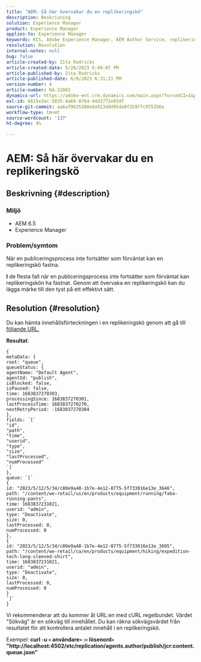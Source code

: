 ```yaml
---
title: "AEM: Så här övervakar du en replikeringskö"
description: Beskrivning
solution: Experience Manager
product: Experience Manager
applies-to: Experience Manager
keywords: KCS, Adobe Experience Manager, AEM Author Service, replikering
resolution: Resolution
internal-notes: null
bug: false
article-created-by: Zita Rodricks
article-created-date: 5/26/2023 6:49:07 PM
article-published-by: Zita Rodricks
article-published-date: 6/8/2023 6:31:21 PM
version-number: 4
article-number: KA-22082
dynamics-url: https://adobe-ent.crm.dynamics.com/main.aspx?forceUCI=1&pagetype=entityrecord&etn=knowledgearticle&id=4a6f6bf9-f5fb-ed11-8849-6045bd0063aa
exl-id: 6615e3ac-5835-4a66-8764-d4d3772e93df
source-git-commit: aa6a79635380eda913ddd95da0f2b97fc975356e
workflow-type: tm+mt
source-wordcount: '137'
ht-degree: 4%

---
```


# AEM: Så här övervakar du en replikeringskö

## Beskrivning {#description}


### <b>Miljö</b>

- AEM 6.5
- Experience Manager


### <b>Problem/symtom</b>

När en publiceringsprocess inte fortsätter som förväntat kan en replikeringskö fastna.

<b>I</b> de flesta fall när en publiceringsprocess inte fortsätter som förväntat kan replikeringskön ha fastnat. Genom att övervaka en replikeringskö kan du lägga märke till den tyst på ett effektivt sätt.


## Resolution {#resolution}


Du kan hämta innehållsförteckningen i en replikeringskö genom att gå till [följande URL.](https://localhost:4502/etc/replication/agents.author/publish/jcr:content.queue.json)

<b>Resultat</b>:


```
{
metaData: {
root: "queue",
queueStatus: {
agentName: "Default Agent",
agentId: "publish",
isBlocked: false,
isPaused: false,
time: 1683837270303,
processingSince: 1683837270301,
lastProcessTime: 1683837270270,
nextRetryPeriod: -1683837270304
},
fields: `[` 
"id",
"path",
"time",
"userid",
"type",
"size",
"lastProcessed",
"numProcessed"
`]` 
},
queue: `[` 
{
id: "2023/5/12/5/34/c80e9a48-1b7e-4e12-8775-5f733016e13e_3646",
path: "/content/we-retail/us/en/products/equipment/running/faba-running-pants",
time: 1683837231021,
userid: "admin",
type: "Deactivate",
size: 0,
lastProcessed: 0,
numProcessed: 0
},
{
id: "2023/5/12/5/34/c80e9a48-1b7e-4e12-8775-5f733016e13e_3695",
path: "/content/we-retail/ca/en/products/equipment/hiking/expedition-tech-long-sleeved-shirt",
time: 1683837231021,
userid: "admin",
type: "Deactivate",
size: 0,
lastProcessed: 0,
numProcessed: 0
}
`]` 
}
```




Vi rekommenderar att du kommer åt URL:en med cURL regelbundet. Värdet &quot;Sökväg&quot; är en sökväg till innehållet. Du kan räkna sökvägsvärdet från resultatet för att kontrollera antalet innehåll i en replikeringskö.

Exempel:
<b>curl -u `<` användare`>` :`<` lösenord`>`  &quot;http://localhost:4502/etc/replication/agents.author/publish/jcr:content.queue.json&quot;</b>
